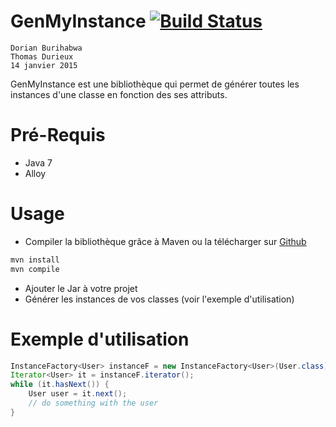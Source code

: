# GenMyInstance [![Build Status](https://travis-ci.org/tdurieux/genMyInstance.svg?branch=master)](https://travis-ci.org/tdurieux/genMyInstance)

```
Dorian Burihabwa
Thomas Durieux 
14 janvier 2015
```

GenMyInstance est une bibliothèque qui permet de générer toutes les instances d'une classe en fonction des ses attributs.

# Pré-Requis
- Java 7
- Alloy


# Usage
- Compiler la bibliothèque grâce à Maven ou la télécharger sur [Github](https://github.com/tdurieux/genMyInstance/releases/download/0.0.1/GenMyInstance-0.0.1-with-dependencies.jar)
```Bash
mvn install
mvn compile
```
- Ajouter le Jar à votre projet
- Générer les instances de vos classes (voir l'exemple d'utilisation)

# Exemple d'utilisation

```Java
InstanceFactory<User> instanceF = new InstanceFactory<User>(User.class);
Iterator<User> it = instanceF.iterator();
while (it.hasNext()) {
    User user = it.next();
    // do something with the user
}
```